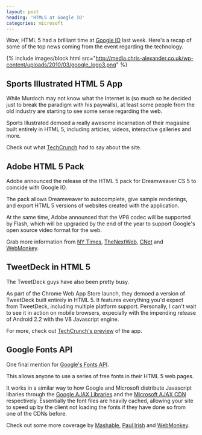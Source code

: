 ```yaml
---
layout: post
heading: 'HTML5 at Google IO'
categories: microsoft
---
```


Wow, HTML 5 had a brilliant time at [Google IO](http://web.archive.org/web/20101003174625/http://code.google.com/events/io/2010/) last week. Here's a recap of some of the top news coming from the event regarding the technology.

{% include images/block.html src="http://media.chris-alexander.co.uk/wp-content/uploads/2010/03/google_logo3.png" %}

## Sports Illustrated HTML 5 App

While Murdoch may not know what the Internet is (so much so he decided just to break the paradigm with his paywalls), at least some people from the old industry are starting to see some sense regarding the web.

Sports Illustrated demoed a really awesome incarnation of their magasine built entirely in HTML 5, including articles, videos, interactive galleries and more.

Check out what [TechCrunch](http://techcrunch.com/2010/05/19/sports-illustrated-html5/) had to say about the site.

## Adobe HTML 5 Pack

Adobe announced the release of the HTML 5 pack for Dreamweaver CS 5 to coincide with Google IO.

The pack allows Dreamweaver to autocomplete, give sample renderings, and export HTML 5 versions of websites created with the application.

At the same time, Adobe announced that the VP8 codec will be supported by Flash, which will be upgraded by the end of the year to support Google's open source video format for the web.

Grab more information from [NY Times](http://bits.blogs.nytimes.com/2010/05/19/adobe-begins-offering-new-html5-software-tools/), [TheNextWeb](http://thenextweb.com/apps/2010/05/19/adobe-supporting-the-html-5-movement-releases-html5-pack-and-announced-flash-will-include-vp8-codec/), [CNet](http://news.cnet.com/8301-30685_3-20005351-264.html?part=rss&amp;amp;subj=news&amp;amp;tag=2547-1_3-0-20) and [WebMonkey](http://www.webmonkey.com/2010/05/adobe-adds-html5-creation-tools-to-dreamweaver/).

## TweetDeck in HTML 5

The TweetDeck guys have also been pretty busy.

As part of the Chrome Web App Store launch, they demoed a version of TweetDeck built entirely in HTML 5. It features everything you'd expect from TweetDeck, including multiple platform support. Personally, I can't wait to see it in action on mobile browsers, expecially with the impending release of Android 2.2 with the V8 Javascript engine.

For more, check out [TechCrunch's preview](http://techcrunch.com/2010/05/19/tweetdecks-html5-browser/) of the app.

## Google Fonts API

One final mention for [Google's Fonts API](http://web.archive.org/web/20110206204359/http://code.google.com/webfonts).

This allows anyone to use a series of free fonts in their HTML 5 web pages.

It works in a similar way to how Google and Microsoft distribute Javascript libaries through the [Google AJAX Libraries](http://code.google.com/apis/ajaxlibs/) and the [Microsoft AJAX CDN](http://www.asp.net/ajaxlibrary/cdn.ashx) respectively. Essentially the font files are heavily cached, allowing your site to speed up by the client not loading the fonts if they have done so from one of the CDNs before.

Check out some more coverage by [Mashable](http://mashable.com/2010/05/19/google-font-api/), [Paul Irish](http://paulirish.com/2010/details-on-the-new-google-webfont-api/) and [WebMonkey](http://www.webmonkey.com/2010/05/google-typekit-join-up-to-improve-web-fonts/). 

